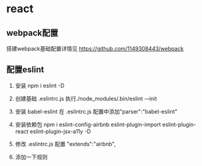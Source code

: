 # react

## webpack配置
搭建webpack基础配置详情见 https://github.com/1149308443/webpack

## 配置eslint
1. 安装 npm i eslint -D

1. 创建基础 .eslintrc.js 执行./node_modules/.bin/eslint -–init

1. 安装 babel-eslint  在 .eslintrc.js 配置中添加"parser":"babel-eslint"

1. 安装依赖包
	npm i eslint-config-airbnb eslint-plugin-import eslint-plugin-react eslint-plugin-jsx-a11y -D

1. 修改 .eslintrc.js 配置 "extends":"airbnb",

1. 添加一下规则
